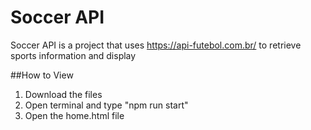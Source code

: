 # Soccer API
Soccer API is a project that uses https://api-futebol.com.br/ to retrieve sports information and display

##How to View

1. Download the files
2. Open terminal and type "npm run start"
3. Open the home.html file
